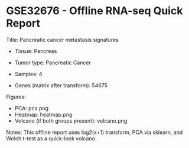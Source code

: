 # GSE32676 - Offline RNA-seq Quick Report

Title: Pancreatic cancer metastasis signatures

- Tissue: Pancreas

- Tumor type: Pancreatic Cancer

- Samples: 4

- Genes (matrix after transform): 54675

Figures:

- PCA: pca.png
- Heatmap: heatmap.png
- Volcano (if both groups present): volcano.png

Notes: This offline report uses log2(x+1) transform, PCA via sklearn, and Welch t-test as a quick-look volcano.
